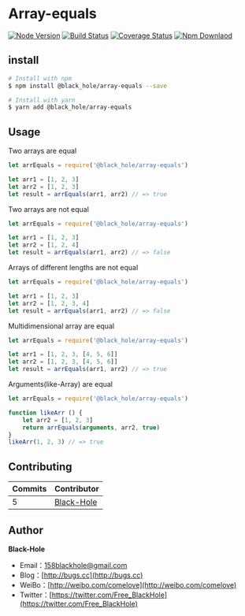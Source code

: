 # Array-equals

[![Node Version](https://img.shields.io/badge/node.js-%3E=_6-green.svg)](https://travis-ci.org/BlackHole1/array-equals)
[![Build Status](https://travis-ci.org/BlackHole1/array-equals.svg?branch=master)](https://travis-ci.org/BlackHole1/array-equals)
[![Coverage Status](https://coveralls.io/repos/github/BlackHole1/array-equals/badge.svg?branch=master)](https://coveralls.io/github/BlackHole1/array-equals?branch=master)
[![Npm Downlaod](https://img.shields.io/npm/dy/@black_hole/array-equals.svg)](https://www.npmjs.com/package/array-equals)

## install

``` bash
# Install with npm
$ npm install @black_hole/array-equals --save

# Install with yarn
$ yarn add @black_hole/array-equals
```

## Usage

Two arrays are equal
```javascript
let arrEquals = require('@black_hole/array-equals')

let arr1 = [1, 2, 3]
let arr2 = [1, 2, 3]
let result = arrEquals(arr1, arr2) // => true
```

Two arrays are not equal
```javascript
let arrEquals = require('@black_hole/array-equals')

let arr1 = [1, 2, 3]
let arr2 = [1, 2, 4]
let result = arrEquals(arr1, arr2) // => false
```

Arrays of different lengths are not equal
```javascript
let arrEquals = require('@black_hole/array-equals')

let arr1 = [1, 2, 3]
let arr2 = [1, 2, 3, 4]
let result = arrEquals(arr1, arr2) // => false
```

Multidimensional array are equal
```javascript
let arrEquals = require('@black_hole/array-equals')

let arr1 = [1, 2, 3, [4, 5, 6]]
let arr2 = [1, 2, 3, [4, 5, 6]]
let result = arrEquals(arr1, arr2) // => true
```

Arguments(like-Array) are equal
```javascript
let arrEquals = require('@black_hole/array-equals')

function likeArr () {
    let arr2 = [1, 2, 3]
    return arrEquals(arguments, arr2, true)
}
likeArr(1, 2, 3) // => true
```

## Contributing

| **Commits** | **Contributor** | 
| --- | --- |
| 5 | [Black-Hole](https://github.com/BlackHole1) |

## Author

**Black-Hole**

* Email：158blackhole@gmail.com
* Blog：[http://bugs.cc](http://bugs.cc)
* WeiBo：[http://weibo.com/comelove](http://weibo.com/comelove)
* Twitter：[https://twitter.com/Free_BlackHole](https://twitter.com/Free_BlackHole)